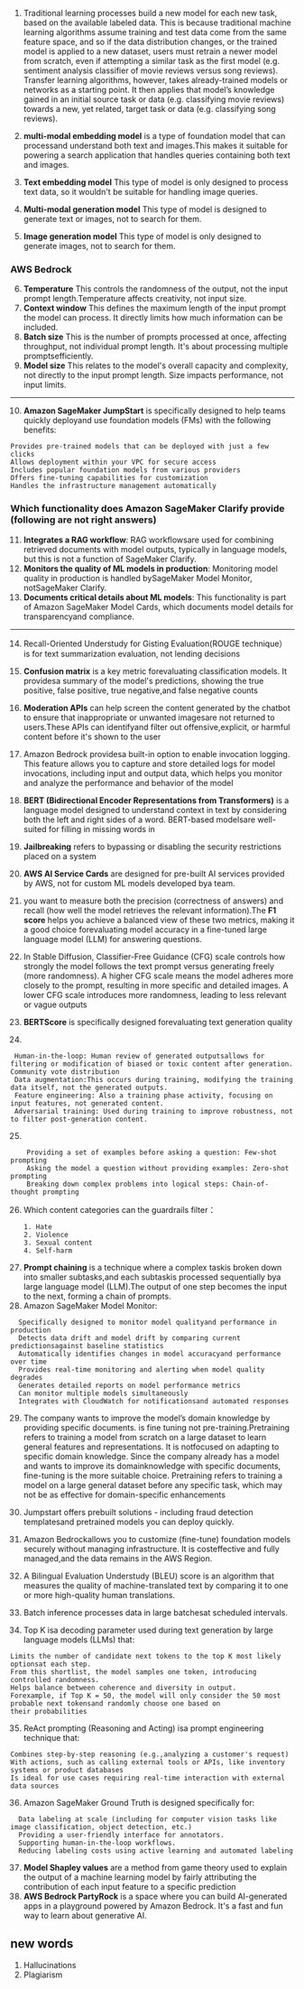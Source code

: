 1. Traditional learning processes build a new model for each new task, based on the available labeled data. This is because traditional machine learning algorithms assume training and test data come from the same feature space, and so if the data distribution changes, or the trained model is applied to a new dataset, users must retrain a newer model from scratch, even if attempting a similar task as the first model (e.g. sentiment analysis classifier of movie reviews versus song reviews). Transfer learning algorithms, however, takes already-trained models or networks as a starting point. It then applies that model’s knowledge gained in an initial source task or data (e.g. classifying movie reviews) towards a new, yet related, target task or data (e.g. classifying song reviews).

2. **multi-modal embedding model** is a type of foundation model that can processand understand both text and images.This
makes it suitable for powering a search application that handles queries containing both text and images.

3. **Text embedding model** This type of model is only designed to process text data, so it wouldn't be suitable for handling
image queries.
4. **Multi-modal generation model** This type of model is designed to generate text or images, not to search for them.
5. **Image generation model** This type of model is only designed to generate images, not to search for them.

### AWS Bedrock
6. **Temperature** This controls the randomness of the output, not the input prompt length.Temperature affects creativity, not
input size.
7. **Context window** This defines the maximum length of the input prompt the model can process. It directly limits how much
information can be included.
8. **Batch size** This is the number of prompts processed at once, affecting throughput, not individual prompt length. It's about processing multiple promptsefficiently.
9. **Model size** This relates to the model's overall capacity and complexity, not directly to the input prompt length. Size impacts performance, not input limits.
---

10. **Amazon SageMaker JumpStart** is specifically designed to help teams quickly deployand use foundation models (FMs) with the
following benefits:
```
Provides pre-trained models that can be deployed with just a few clicks
Allows deployment within your VPC for secure access
Includes popular foundation models from various providers
Offers fine-tuning capabilities for customization
Handles the infrastructure management automatically
```
### Which functionality does Amazon SageMaker Clarify provide (following are not right answers)
11. **Integrates a RAG workflow**: RAG workflowsare used for combining retrieved documents with model outputs, typically in language models, but this is not a function of SageMaker Clarify.
12. **Monitors the quality of ML models in production**: Monitoring model quality in production is handled bySageMaker Model
Monitor, notSageMaker Clarify.
13. **Documents critical details about ML models**: This functionality is part of Amazon SageMaker Model Cards, which documents model details for transparencyand compliance.
---

14.  Recall-Oriented Understudy for Gisting Evaluation(ROUGE technique） is for text summarization evaluation, not lending decisions
15.  **Confusion matrix** is a key metric forevaluating classification models. It providesa summary of the model's predictions, showing the true positive, false positive, true negative,and false negative counts
16. **Moderation APIs** can help screen the content generated by the chatbot to ensure that inappropriate or unwanted imagesare not returned to users.These APIs can identifyand filter out offensive,explicit, or harmful content before it's shown to the user
17. Amazon Bedrock providesa built-in option to enable invocation logging. This feature allows you to capture and store detailed logs for model invocations, including input and output data, which helps you monitor and analyze the performance and behavior of the model
18.  **BERT (Bidirectional Encoder Representations from Transformers)** is a language model designed to understand context in text by considering both the left and right sides of a word. BERT-based modelsare well-suited for filling in missing words in
19.  **Jailbreaking** refers to bypassing or disabling the security restrictions placed on a system
20.  **AWS AI Service Cards** are designed for pre-built AI services provided by AWS, not for custom ML models developed bya team.
21. you want to measure both the precision (correctness of answers) and recall (how well the
model retrieves the relevant information).The **F1 score** helps you achieve a balanced view of these two metrics, making it a
good choice forevaluating model accuracy in a fine-tuned large language model (LLM) for answering questions.

22. In Stable Diffusion, Classifier-Free Guidance (CFG) scale controls how strongly the model follows the text prompt versus generating freely (more randomness).
  A higher CFG scale means the model adheres more closely to the prompt, resulting in more specific and detailed images.
  A lower CFG scale introduces more randomness, leading to less relevant or vague outputs

23. **BERTScore** is specifically designed forevaluating text generation quality
24.
```
 Human-in-the-loop: Human review of generated outputsallows for filtering or modification of biased or toxic content after generation. Community vote distribution
 Data augmentation:This occurs during training, modifying the training data itself, not the generated outputs.
 Feature engineering: Also a training phase activity, focusing on input features, not generated content.
 Adversarial training: Used during training to improve robustness, not to filter post-generation content.
 ```
25.
```
    Providing a set of examples before asking a question: Few-shot prompting
    Asking the model a question without providing examples: Zero-shot prompting
    Breaking down complex problems into logical steps: Chain-of-thought prompting
```
26. Which content categories can the guardrails filter：
      ```
      1. Hate
      2. Violence
      3. Sexual content
      4. Self-harm
      ```
27. **Prompt chaining** is a technique where a complex taskis broken down into smaller subtasks,and each subtaskis processed
sequentially bya large language model (LLM).The output of one step becomes the input to the next, forming a chain of
prompts.
28. Amazon SageMaker Model Monitor:
```
  Specifically designed to monitor model qualityand performance in production
  Detects data drift and model drift by comparing current predictionsagainst baseline statistics
  Automatically identifies changes in model accuracyand performance over time
  Provides real-time monitoring and alerting when model quality degrades
  Generates detailed reports on model performance metrics
  Can monitor multiple models simultaneously
  Integrates with CloudWatch for notificationsand automated responses
```
29. The company wants to improve the model’s domain knowledge by providing specific documents. is fine tuning not pre-training.Pretraining refers to training a model from scratch on a large dataset to learn general features and representations. It is notfocused on adapting to specific domain knowledge. Since the company already has a model and wants to improve its domainknowledge with specific documents, fine-tuning is the more suitable choice. Pretraining refers to training a model on a large general dataset before any specific task, which may not be as effective for domain-specific enhancements

30. Jumpstart offers prebuilt solutions - including fraud detection templatesand pretrained models you can deploy quickly.
31. Amazon Bedrockallows you to customize (fine-tune) foundation models securely without managing infrastructure. It is costeffective and fully managed,and the data remains in the AWS Region.
32. A Bilingual Evaluation Understudy (BLEU) score is an algorithm that measures the quality of machine-translated text by comparing it to one or more high-quality human translations.
33. Batch inference processes data in large batchesat scheduled intervals.
34.  Top K isa decoding parameter used during text generation by large language models (LLMs) that:
```
Limits the number of candidate next tokens to the top K most likely optionsat each step.
From this shortlist, the model samples one token, introducing controlled randomness.
Helps balance between coherence and diversity in output.
Forexample, if Top K = 50, the model will only consider the 50 most probable next tokensand randomly choose one based on
their probabilities
```
35. ReAct prompting (Reasoning and Acting) isa prompt engineering technique that:
```
Combines step-by-step reasoning (e.g.,analyzing a customer's request)
With actions, such as calling external tools or APIs, like inventory systems or product databases
Is ideal for use cases requiring real-time interaction with external data sources
```

36. Amazon SageMaker Ground Truth is designed specifically for:
```
  Data labeling at scale (including for computer vision tasks like image classification, object detection, etc.)
  Providing a user-friendly interface for annotators.
  Supporting human-in-the-loop workflows.
  Reducing labeling costs using active learning and automated labeling
```
37. **Model Shapley values** are a method from game theory used to explain the output of a machine learning model by fairly attributing the contribution of each input feature to a specific prediction
38. **AWS Bedrock PartyRock** is a space where you can build AI-generated apps in a playground powered by Amazon Bedrock. It's a fast and fun way to learn about generative AI.
## new words
1. Hallucinations
2. Plagiarism
